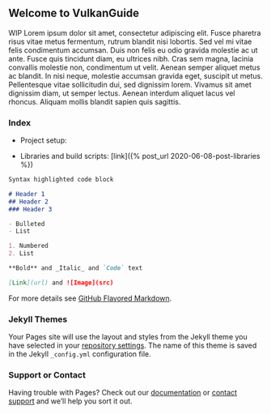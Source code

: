## Welcome to VulkanGuide

WIP
Lorem ipsum dolor sit amet, consectetur adipiscing elit. Fusce pharetra risus vitae metus fermentum, rutrum blandit nisi lobortis. Sed vel mi vitae felis condimentum accumsan. Duis non felis eu odio gravida molestie ac ut ante. Fusce quis tincidunt diam, eu ultrices nibh. Cras sem magna, lacinia convallis molestie non, condimentum ut velit. Aenean semper aliquet metus ac blandit. In nisi neque, molestie accumsan gravida eget, suscipit ut metus. Pellentesque vitae sollicitudin dui, sed dignissim lorem. Vivamus sit amet dignissim diam, ut semper lectus. Aenean interdum aliquet lacus vel rhoncus. Aliquam mollis blandit sapien quis sagittis.

### Index


- Project setup: 

- Libraries and build scripts: [link]({% post_url 2020-06-08-post-libraries %})





```markdown
Syntax highlighted code block

# Header 1
## Header 2
### Header 3

- Bulleted
- List

1. Numbered
2. List

**Bold** and _Italic_ and `Code` text

[Link](url) and ![Image](src)
```

For more details see [GitHub Flavored Markdown](https://guides.github.com/features/mastering-markdown/).

### Jekyll Themes

Your Pages site will use the layout and styles from the Jekyll theme you have selected in your [repository settings](https://github.com/vblanco20-1/vulkan-guide/settings). The name of this theme is saved in the Jekyll `_config.yml` configuration file.

### Support or Contact

Having trouble with Pages? Check out our [documentation](https://help.github.com/categories/github-pages-basics/) or [contact support](https://github.com/contact) and we’ll help you sort it out.
